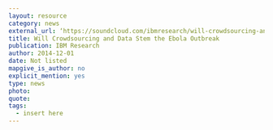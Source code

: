 ```yaml
---
layout: resource
category: news
external_url: ‘https://soundcloud.com/ibmresearch/will-crowdsourcing-and-data-stem-the-ebola-outbreak'
title: Will Crowdsourcing and Data Stem the Ebola Outbreak
publication: IBM Research
author: 2014-12-01
date: Not listed
mapgive_is_author: no
explicit_mention: yes
type: news
photo:
quote:
tags:
  - insert here
---
```

